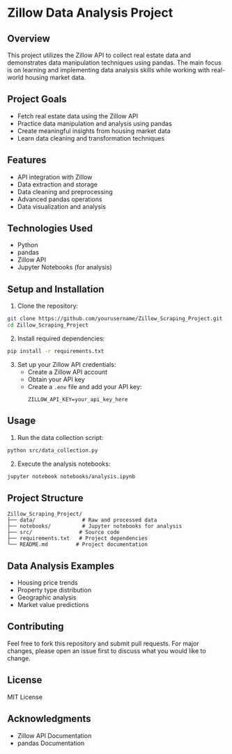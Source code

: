 # Zillow Data Analysis Project

## Overview
This project utilizes the Zillow API to collect real estate data and demonstrates data 
manipulation techniques using pandas. The main focus is on learning and implementing data 
analysis skills while working with real-world housing market data.

## Project Goals
- Fetch real estate data using the Zillow API
- Practice data manipulation and analysis using pandas
- Create meaningful insights from housing market data
- Learn data cleaning and transformation techniques

## Features
- API integration with Zillow
- Data extraction and storage
- Data cleaning and preprocessing
- Advanced pandas operations
- Data visualization and analysis

## Technologies Used
- Python
- pandas
- Zillow API
- Jupyter Notebooks (for analysis)

## Setup and Installation
1. Clone the repository:
```bash
git clone https://github.com/yourusername/Zillow_Scraping_Project.git
cd Zillow_Scraping_Project
```

2. Install required dependencies:
```bash
pip install -r requirements.txt
```

3. Set up your Zillow API credentials:
   - Create a Zillow API account
   - Obtain your API key
   - Create a `.env` file and add your API key:
     ```
     ZILLOW_API_KEY=your_api_key_here
     ```

## Usage
1. Run the data collection script:
```bash
python src/data_collection.py
```

2. Execute the analysis notebooks:
```bash
jupyter notebook notebooks/analysis.ipynb
```

## Project Structure
```
Zillow_Scraping_Project/
├── data/               # Raw and processed data
├── notebooks/          # Jupyter notebooks for analysis
├── src/               # Source code
├── requirements.txt   # Project dependencies
└── README.md         # Project documentation
```

## Data Analysis Examples
- Housing price trends
- Property type distribution
- Geographic analysis
- Market value predictions

## Contributing
Feel free to fork this repository and submit pull requests. For major changes, please open an issue first to discuss what you would like to change.

## License
MIT License

## Acknowledgments
- Zillow API Documentation
- pandas Documentation

